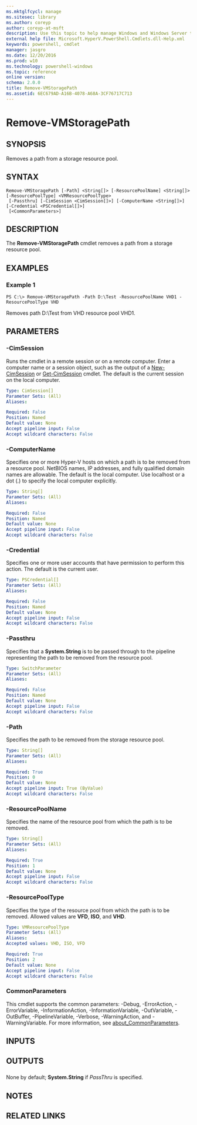 ```yaml
---
ms.mktglfcycl: manage
ms.sitesec: library
ms.author: coreyp
author: coreyp-at-msft
description: Use this topic to help manage Windows and Windows Server technologies with Windows PowerShell.
external help file: Microsoft.HyperV.PowerShell.Cmdlets.dll-Help.xml
keywords: powershell, cmdlet
manager: jasgro
ms.date: 12/20/2016
ms.prod: w10
ms.technology: powershell-windows
ms.topic: reference
online version: 
schema: 2.0.0
title: Remove-VMStoragePath
ms.assetid: 6EC679AD-A16B-4078-A68A-3CF76717C713
---
```


# Remove-VMStoragePath

## SYNOPSIS
Removes a path from a storage resource pool.

## SYNTAX

```
Remove-VMStoragePath [-Path] <String[]> [-ResourcePoolName] <String[]> [-ResourcePoolType] <VMResourcePoolType>
 [-Passthru] [-CimSession <CimSession[]>] [-ComputerName <String[]>] [-Credential <PSCredential[]>]
 [<CommonParameters>]
```

## DESCRIPTION
The **Remove-VMStoragePath** cmdlet removes a path from a storage resource pool.

## EXAMPLES

### Example 1
```
PS C:\> Remove-VMStoragePath -Path D:\Test -ResourcePoolName VHD1 -ResourcePoolType VHD
```

Removes path D:\Test from VHD resource pool VHD1.

## PARAMETERS

### -CimSession
Runs the cmdlet in a remote session or on a remote computer.
Enter a computer name or a session object, such as the output of a [New-CimSession](http://go.microsoft.com/fwlink/p/?LinkId=227967) or [Get-CimSession](http://go.microsoft.com/fwlink/p/?LinkId=227966) cmdlet.
The default is the current session on the local computer.

```yaml
Type: CimSession[]
Parameter Sets: (All)
Aliases: 

Required: False
Position: Named
Default value: None
Accept pipeline input: False
Accept wildcard characters: False
```

### -ComputerName
Specifies one or more Hyper-V hosts on which a path is to be removed from a resource pool.
NetBIOS names, IP addresses, and fully qualified domain names are allowable.
The default is the local computer.
Use localhost or a dot (.) to specify the local computer explicitly.

```yaml
Type: String[]
Parameter Sets: (All)
Aliases: 

Required: False
Position: Named
Default value: None
Accept pipeline input: False
Accept wildcard characters: False
```

### -Credential
Specifies one or more user accounts that have permission to perform this action.
The default is the current user.

```yaml
Type: PSCredential[]
Parameter Sets: (All)
Aliases: 

Required: False
Position: Named
Default value: None
Accept pipeline input: False
Accept wildcard characters: False
```

### -Passthru
Specifies that a **System.String** is to be passed through to the pipeline representing the path to be removed from the resource pool.

```yaml
Type: SwitchParameter
Parameter Sets: (All)
Aliases: 

Required: False
Position: Named
Default value: None
Accept pipeline input: False
Accept wildcard characters: False
```

### -Path
Specifies the path to be removed from the storage resource pool.

```yaml
Type: String[]
Parameter Sets: (All)
Aliases: 

Required: True
Position: 0
Default value: None
Accept pipeline input: True (ByValue)
Accept wildcard characters: False
```

### -ResourcePoolName
Specifies the name of the resource pool from which the path is to be removed.

```yaml
Type: String[]
Parameter Sets: (All)
Aliases: 

Required: True
Position: 1
Default value: None
Accept pipeline input: False
Accept wildcard characters: False
```

### -ResourcePoolType
Specifies the type of the resource pool from which the path is to be removed.
Allowed values are **VFD**, **ISO**, and **VHD**.

```yaml
Type: VMResourcePoolType
Parameter Sets: (All)
Aliases: 
Accepted values: VHD, ISO, VFD

Required: True
Position: 2
Default value: None
Accept pipeline input: False
Accept wildcard characters: False
```

### CommonParameters
This cmdlet supports the common parameters: -Debug, -ErrorAction, -ErrorVariable, -InformationAction, -InformationVariable, -OutVariable, -OutBuffer, -PipelineVariable, -Verbose, -WarningAction, and -WarningVariable. For more information, see [about_CommonParameters](http://go.microsoft.com/fwlink/?LinkID=113216).

## INPUTS

## OUTPUTS

###  
None by default; **System.String** if *PassThru* is specified.

## NOTES

## RELATED LINKS


